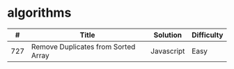# algorithms

| #   | Title                               | Solution   | Difficulty |
| --- | ----------------------------------- | ---------- | ---------- |
| 727 | Remove Duplicates from Sorted Array | Javascript | Easy       |
